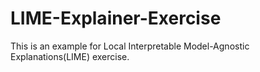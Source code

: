 # LIME-Explainer-Exercise
This is an example for Local Interpretable Model-Agnostic Explanations(LIME) exercise.
